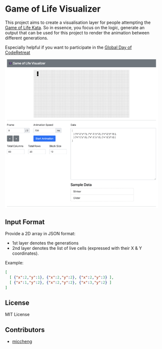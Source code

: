# Game of Life Visualizer

This project aims to create a visualisation layer for people attempting the [Game of Life Kata](https://en.wikipedia.org/wiki/Conway%27s_Game_of_Life). So in essence, you focus on the logic, generate an output that can be used for this project to render the animation between different generations.

Especially helpful if you want to participate in the [Global Day of CodeRetreat](https://www.coderetreat.org/)

![Screenshot](./screenshot.png)

## Input Format

Provide a 2D array in JSON format:

- 1st layer denotes the generations
- 2nd layer denotes the list of live cells (expressed with their X & Y coordinates).

Example:

```json
[
  [ {"x":2,"y":1}, {"x":2,"y":2}, {"x":2,"y":3} ],
  [ {"x":1,"y":2}, {"x":2,"y":2}, {"x":3,"y":2} ]
]
```

## License

MIT License

## Contributors

- [miccheng](https://github.com/miccheng)